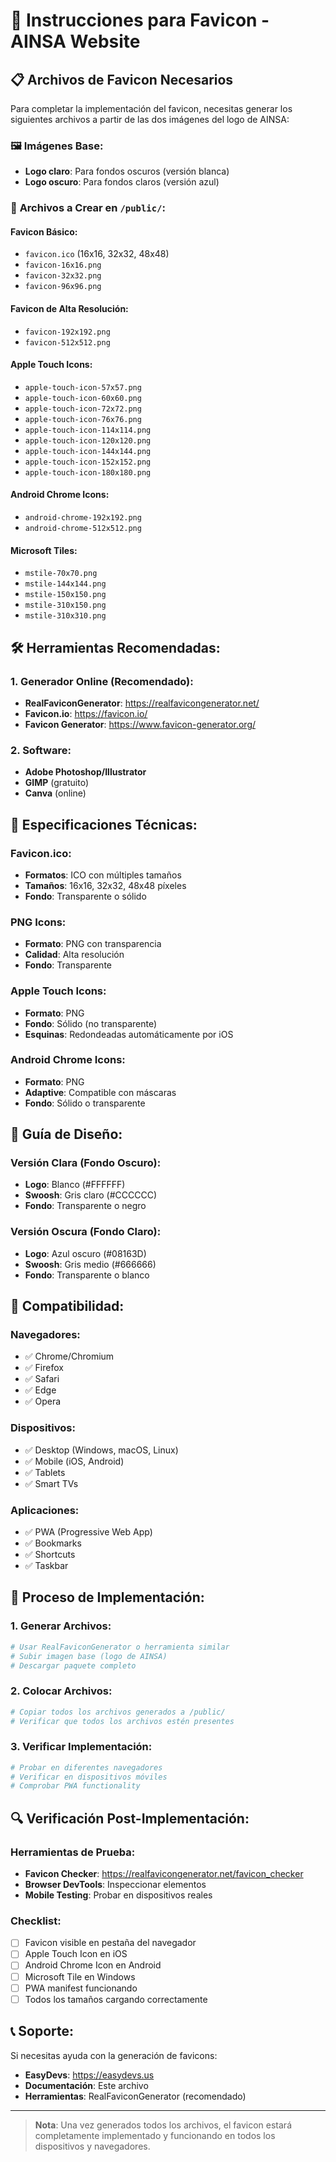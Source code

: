 # 🎨 Instrucciones para Favicon - AINSA Website

## 📋 Archivos de Favicon Necesarios

Para completar la implementación del favicon, necesitas generar los siguientes archivos a partir de las dos imágenes del logo de AINSA:

### 🖼️ **Imágenes Base:**
- **Logo claro**: Para fondos oscuros (versión blanca)
- **Logo oscuro**: Para fondos claros (versión azul)

### 📁 **Archivos a Crear en `/public/`:**

#### **Favicon Básico:**
- `favicon.ico` (16x16, 32x32, 48x48)
- `favicon-16x16.png`
- `favicon-32x32.png`
- `favicon-96x96.png`

#### **Favicon de Alta Resolución:**
- `favicon-192x192.png`
- `favicon-512x512.png`

#### **Apple Touch Icons:**
- `apple-touch-icon-57x57.png`
- `apple-touch-icon-60x60.png`
- `apple-touch-icon-72x72.png`
- `apple-touch-icon-76x76.png`
- `apple-touch-icon-114x114.png`
- `apple-touch-icon-120x120.png`
- `apple-touch-icon-144x144.png`
- `apple-touch-icon-152x152.png`
- `apple-touch-icon-180x180.png`

#### **Android Chrome Icons:**
- `android-chrome-192x192.png`
- `android-chrome-512x512.png`

#### **Microsoft Tiles:**
- `mstile-70x70.png`
- `mstile-144x144.png`
- `mstile-150x150.png`
- `mstile-310x150.png`
- `mstile-310x310.png`

## 🛠️ **Herramientas Recomendadas:**

### **1. Generador Online (Recomendado):**
- **RealFaviconGenerator**: https://realfavicongenerator.net/
- **Favicon.io**: https://favicon.io/
- **Favicon Generator**: https://www.favicon-generator.org/

### **2. Software:**
- **Adobe Photoshop/Illustrator**
- **GIMP** (gratuito)
- **Canva** (online)

## 📐 **Especificaciones Técnicas:**

### **Favicon.ico:**
- **Formatos**: ICO con múltiples tamaños
- **Tamaños**: 16x16, 32x32, 48x48 píxeles
- **Fondo**: Transparente o sólido

### **PNG Icons:**
- **Formato**: PNG con transparencia
- **Calidad**: Alta resolución
- **Fondo**: Transparente

### **Apple Touch Icons:**
- **Formato**: PNG
- **Fondo**: Sólido (no transparente)
- **Esquinas**: Redondeadas automáticamente por iOS

### **Android Chrome Icons:**
- **Formato**: PNG
- **Adaptive**: Compatible con máscaras
- **Fondo**: Sólido o transparente

## 🎨 **Guía de Diseño:**

### **Versión Clara (Fondo Oscuro):**
- **Logo**: Blanco (#FFFFFF)
- **Swoosh**: Gris claro (#CCCCCC)
- **Fondo**: Transparente o negro

### **Versión Oscura (Fondo Claro):**
- **Logo**: Azul oscuro (#08163D)
- **Swoosh**: Gris medio (#666666)
- **Fondo**: Transparente o blanco

## 📱 **Compatibilidad:**

### **Navegadores:**
- ✅ Chrome/Chromium
- ✅ Firefox
- ✅ Safari
- ✅ Edge
- ✅ Opera

### **Dispositivos:**
- ✅ Desktop (Windows, macOS, Linux)
- ✅ Mobile (iOS, Android)
- ✅ Tablets
- ✅ Smart TVs

### **Aplicaciones:**
- ✅ PWA (Progressive Web App)
- ✅ Bookmarks
- ✅ Shortcuts
- ✅ Taskbar

## 🚀 **Proceso de Implementación:**

### **1. Generar Archivos:**
```bash
# Usar RealFaviconGenerator o herramienta similar
# Subir imagen base (logo de AINSA)
# Descargar paquete completo
```

### **2. Colocar Archivos:**
```bash
# Copiar todos los archivos generados a /public/
# Verificar que todos los archivos estén presentes
```

### **3. Verificar Implementación:**
```bash
# Probar en diferentes navegadores
# Verificar en dispositivos móviles
# Comprobar PWA functionality
```

## 🔍 **Verificación Post-Implementación:**

### **Herramientas de Prueba:**
- **Favicon Checker**: https://realfavicongenerator.net/favicon_checker
- **Browser DevTools**: Inspeccionar elementos
- **Mobile Testing**: Probar en dispositivos reales

### **Checklist:**
- [ ] Favicon visible en pestaña del navegador
- [ ] Apple Touch Icon en iOS
- [ ] Android Chrome Icon en Android
- [ ] Microsoft Tile en Windows
- [ ] PWA manifest funcionando
- [ ] Todos los tamaños cargando correctamente

## 📞 **Soporte:**

Si necesitas ayuda con la generación de favicons:
- **EasyDevs**: https://easydevs.us
- **Documentación**: Este archivo
- **Herramientas**: RealFaviconGenerator (recomendado)

---

> **Nota**: Una vez generados todos los archivos, el favicon estará completamente implementado y funcionando en todos los dispositivos y navegadores.
